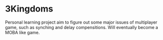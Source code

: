 # 3Kingdoms
Personal learning project aim to figure out some major issues of multiplayer game, such as synching and delay compensitions.
Will eventually become a MOBA like game.
